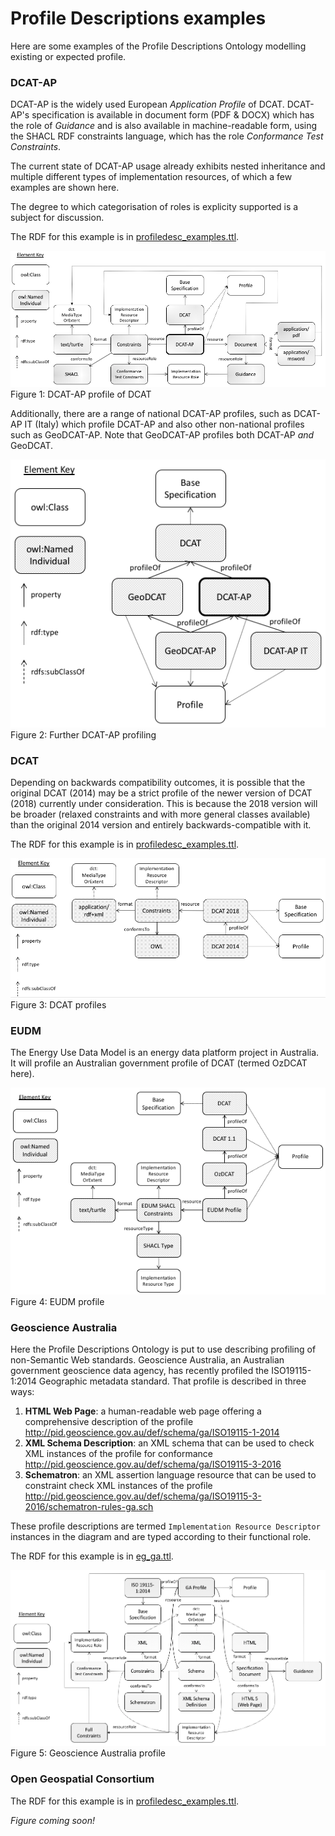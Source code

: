 # Profile Descriptions examples
Here are some examples of the Profile Descriptions Ontology modelling existing or expected profile.



### DCAT-AP
DCAT-AP is the widely used European *Application Profile* of DCAT. DCAT-AP's specification is available in document form (PDF & DOCX) which has the role of *Guidance* and is also available in machine-readable form, using the SHACL RDF constraints language, which has the role *Conformance Test Constraints*.

The current state of DCAT-AP usage already exhibits nested inheritance and multiple different types of implementation resources, of which a few examples are shown here.

The degree to which categorisation of roles is explicity supported is a subject for discussion.

The RDF for this example is in [profiledesc_examples.ttl](profiledesc_examples.ttl).

![](eg_dcat-ap.png)  
Figure 1: DCAT-AP profile of DCAT

Additionally, there are a range of national DCAT-AP profiles, such as DCAT-AP IT (Italy) which profile DCAT-AP and also other non-national profiles such as GeoDCAT-AP. Note that GeoDCAT-AP profiles both DCAT-AP *and* GeoDCAT.

![](eg_dcat-ap2.png)  
Figure 2: Further DCAT-AP profiling

### DCAT
Depending on backwards compatibility outcomes, it is possible that the original DCAT (2014) may be a strict profile of the newer version of DCAT (2018) currently under consideration. This is because the 2018 version will be broader (relaxed constraints and with more general classes available) than the original 2014 version and entirely backwards-compatible with it.

The RDF for this example is in [profiledesc_examples.ttl](profiledesc_examples.ttl).

![](eg_dcat.png)  
Figure 3: DCAT profiles

### EUDM
The Energy Use Data Model is an energy data platform project in Australia. It will profile an Australian government profile of DCAT (termed OzDCAT here).

![](eg_EUDM.png)  
Figure 4: EUDM profile

### Geoscience Australia
Here the Profile Descriptions Ontology is put to use describing profiling of non-Semantic Web standards. Geoscience Australia, an Australian government geoscience data agency, has recently profiled the ISO19115-1:2014 Geographic metadata standard. That profile is described in three ways:

1. **HTML Web Page**: a human-readable web page offering a comprehensive description of the profile <http://pid.geoscience.gov.au/def/schema/ga/ISO19115-1-2014>
2. **XML Schema Description**: an XML schema that can be used to check XML instances of the profile for conformance <http://pid.geoscience.gov.au/def/schema/ga/ISO19115-3-2016>
3. **Schematron**: an XML assertion language resource that can be used to constraint check XML instances of the profile <http://pid.geoscience.gov.au/def/schema/ga/ISO19115-3-2016/schematron-rules-ga.sch>

These profile descriptions are termed `Implementation Resource Descriptor` instances in the diagram and are typed according to their functional role.

The RDF for this example is in [eg_ga.ttl](eg_ga.ttl).

![](eg_ga.png)  
Figure 5: Geoscience Australia profile

### Open Geospatial Consortium

The RDF for this example is in [profiledesc_examples.ttl](profiledesc_examples.ttl).

*Figure coming soon!*
